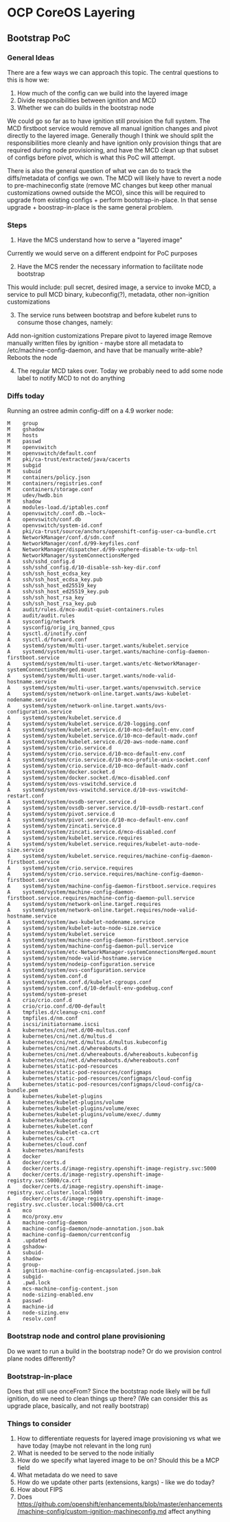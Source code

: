 # OCP CoreOS Layering

## Bootstrap PoC

### General Ideas

There are a few ways we can approach this topic. The central questions to this is how we:

1. How much of the config can we build into the layered image
1. Divide responsibilities between ignition and MCD
1. Whether we can do builds in the bootstrap node

We could go so far as to have ignition still provision the full system. The MCD firstboot service would remove all manual ignition changes and pivot directly to the layered image. Generally though I think we should split the responsibilities more cleanly and have ignition only provision things that are required during node provisioning, and have the MCD clean up that subset of configs before pivot, which is what this PoC will attempt.

There is also the general question of what we can do to track the diffs/metadata of configs we own. The MCD will likely have to revert a node to pre-machineconfig state (remove MC changes but keep other manual customizations owned outside the MCO), since this will be required to upgrade from existing configs + perform bootstrap-in-place. In that sense upgrade + boostrap-in-place is the same general problem.

### Steps

1. Have the MCS understand how to serve a "layered image"

Currently we would serve on a different endpoint for PoC purposes

2. Have the MCS render the necessary information to facilitate node bootstrap

This would include: pull secret, desired image, a service to invoke MCD, a service to pull MCD binary, kubeconfig(?), metadata, other non-ignition customizations

3. The service runs between bootstrap and before kubelet runs to consume those changes, namely:

Add non-ignition customizations
Prepare pivot to layered image
Remove manually written files by ignition - maybe store all metadata to /etc/machine-config-daemon, and have that be manually write-able?
Reboots the node

4. The regular MCD takes over. Today we probably need to add some node label to notify MCD to not do anything

### Diffs today

Running an ostree admin config-diff on a 4.9 worker node:

```
M    group
M    gshadow
M    hosts
M    passwd
M    openvswitch
M    openvswitch/default.conf
M    pki/ca-trust/extracted/java/cacerts
M    subgid
M    subuid
M    containers/policy.json
M    containers/registries.conf
M    containers/storage.conf
M    udev/hwdb.bin
M    shadow
A    modules-load.d/iptables.conf
A    openvswitch/.conf.db.~lock~
A    openvswitch/conf.db
A    openvswitch/system-id.conf
A    pki/ca-trust/source/anchors/openshift-config-user-ca-bundle.crt
A    NetworkManager/conf.d/sdn.conf
A    NetworkManager/conf.d/99-keyfiles.conf
A    NetworkManager/dispatcher.d/99-vsphere-disable-tx-udp-tnl
A    NetworkManager/systemConnectionsMerged
A    ssh/sshd_config.d
A    ssh/sshd_config.d/10-disable-ssh-key-dir.conf
A    ssh/ssh_host_ecdsa_key
A    ssh/ssh_host_ecdsa_key.pub
A    ssh/ssh_host_ed25519_key
A    ssh/ssh_host_ed25519_key.pub
A    ssh/ssh_host_rsa_key
A    ssh/ssh_host_rsa_key.pub
A    audit/rules.d/mco-audit-quiet-containers.rules
A    audit/audit.rules
A    sysconfig/network
A    sysconfig/orig_irq_banned_cpus
A    sysctl.d/inotify.conf
A    sysctl.d/forward.conf
A    systemd/system/multi-user.target.wants/kubelet.service
A    systemd/system/multi-user.target.wants/machine-config-daemon-firstboot.service
A    systemd/system/multi-user.target.wants/etc-NetworkManager-systemConnectionsMerged.mount
A    systemd/system/multi-user.target.wants/node-valid-hostname.service
A    systemd/system/multi-user.target.wants/openvswitch.service
A    systemd/system/network-online.target.wants/aws-kubelet-nodename.service
A    systemd/system/network-online.target.wants/ovs-configuration.service
A    systemd/system/kubelet.service.d
A    systemd/system/kubelet.service.d/20-logging.conf
A    systemd/system/kubelet.service.d/10-mco-default-env.conf
A    systemd/system/kubelet.service.d/10-mco-default-madv.conf
A    systemd/system/kubelet.service.d/20-aws-node-name.conf
A    systemd/system/crio.service.d
A    systemd/system/crio.service.d/10-mco-default-env.conf
A    systemd/system/crio.service.d/10-mco-profile-unix-socket.conf
A    systemd/system/crio.service.d/10-mco-default-madv.conf
A    systemd/system/docker.socket.d
A    systemd/system/docker.socket.d/mco-disabled.conf
A    systemd/system/ovs-vswitchd.service.d
A    systemd/system/ovs-vswitchd.service.d/10-ovs-vswitchd-restart.conf
A    systemd/system/ovsdb-server.service.d
A    systemd/system/ovsdb-server.service.d/10-ovsdb-restart.conf
A    systemd/system/pivot.service.d
A    systemd/system/pivot.service.d/10-mco-default-env.conf
A    systemd/system/zincati.service.d
A    systemd/system/zincati.service.d/mco-disabled.conf
A    systemd/system/kubelet.service.requires
A    systemd/system/kubelet.service.requires/kubelet-auto-node-size.service
A    systemd/system/kubelet.service.requires/machine-config-daemon-firstboot.service
A    systemd/system/crio.service.requires
A    systemd/system/crio.service.requires/machine-config-daemon-firstboot.service
A    systemd/system/machine-config-daemon-firstboot.service.requires
A    systemd/system/machine-config-daemon-firstboot.service.requires/machine-config-daemon-pull.service
A    systemd/system/network-online.target.requires
A    systemd/system/network-online.target.requires/node-valid-hostname.service
A    systemd/system/aws-kubelet-nodename.service
A    systemd/system/kubelet-auto-node-size.service
A    systemd/system/kubelet.service
A    systemd/system/machine-config-daemon-firstboot.service
A    systemd/system/machine-config-daemon-pull.service
A    systemd/system/etc-NetworkManager-systemConnectionsMerged.mount
A    systemd/system/node-valid-hostname.service
A    systemd/system/nodeip-configuration.service
A    systemd/system/ovs-configuration.service
A    systemd/system.conf.d
A    systemd/system.conf.d/kubelet-cgroups.conf
A    systemd/system.conf.d/10-default-env-godebug.conf
A    systemd/system-preset
A    crio/crio.conf.d
A    crio/crio.conf.d/00-default
A    tmpfiles.d/cleanup-cni.conf
A    tmpfiles.d/nm.conf
A    iscsi/initiatorname.iscsi
A    kubernetes/cni/net.d/00-multus.conf
A    kubernetes/cni/net.d/multus.d
A    kubernetes/cni/net.d/multus.d/multus.kubeconfig
A    kubernetes/cni/net.d/whereabouts.d
A    kubernetes/cni/net.d/whereabouts.d/whereabouts.kubeconfig
A    kubernetes/cni/net.d/whereabouts.d/whereabouts.conf
A    kubernetes/static-pod-resources
A    kubernetes/static-pod-resources/configmaps
A    kubernetes/static-pod-resources/configmaps/cloud-config
A    kubernetes/static-pod-resources/configmaps/cloud-config/ca-bundle.pem
A    kubernetes/kubelet-plugins
A    kubernetes/kubelet-plugins/volume
A    kubernetes/kubelet-plugins/volume/exec
A    kubernetes/kubelet-plugins/volume/exec/.dummy
A    kubernetes/kubeconfig
A    kubernetes/kubelet.conf
A    kubernetes/kubelet-ca.crt
A    kubernetes/ca.crt
A    kubernetes/cloud.conf
A    kubernetes/manifests
A    docker
A    docker/certs.d
A    docker/certs.d/image-registry.openshift-image-registry.svc:5000
A    docker/certs.d/image-registry.openshift-image-registry.svc:5000/ca.crt
A    docker/certs.d/image-registry.openshift-image-registry.svc.cluster.local:5000
A    docker/certs.d/image-registry.openshift-image-registry.svc.cluster.local:5000/ca.crt
A    mco
A    mco/proxy.env
A    machine-config-daemon
A    machine-config-daemon/node-annotation.json.bak
A    machine-config-daemon/currentconfig
A    .updated
A    gshadow-
A    subuid-
A    shadow-
A    group-
A    ignition-machine-config-encapsulated.json.bak
A    subgid-
A    .pwd.lock
A    mcs-machine-config-content.json
A    node-sizing-enabled.env
A    passwd-
A    machine-id
A    node-sizing.env
A    resolv.conf
```

### Bootstrap node and control plane provisioning

Do we want to run a build in the bootstrap node? Or do we provision control plane nodes differently?

### Bootstrap-in-place

Does that still use onceFrom? Since the bootstrap node likely will be full ignition, do we need to clean things up there? (We can consider this as upgrade place, basically, and not really bootstrap)

### Things to consider

1. How to differentiate requests for layered image provisioning vs what we have today (maybe not relevant in the long run)
1. What is needed to be served to the node initially
1. How do we specify what layered image to be on? Should this be a MCP field
1. What metadata do we need to save
1. How do we update other parts (extensions, kargs) - like we do today?
1. How about FIPS
1. Does https://github.com/openshift/enhancements/blob/master/enhancements/machine-config/custom-ignition-machineconfig.md affect anything
